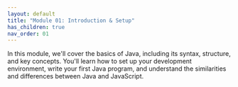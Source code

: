 ```yaml
---
layout: default
title: "Module 01: Introduction & Setup"
has_children: true
nav_order: 01
---
```


In this module, we'll cover the basics of Java, including its syntax, structure, and key concepts. You'll learn how to set up your development environment, write your first Java program, and understand the similarities and differences between Java and JavaScript.
